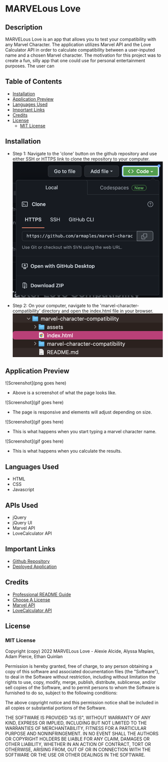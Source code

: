 # MARVELous Love

## Description
MARVELous Love is an app that allows you to test your compatibility with any Marvel Character. The application utilizes Marvel API and the Love Calculator API in order to calculate compatibility between a user-inputed name and a chosen Marvel character. The motivation for this project was to create a fun, silly app that one could use for personal entertainment purposes. The user can  

## Table of Contents

- [Installation](#installation)
- [Application Preview](#application-preview)
- [Languages Used](#languages-used)
- [Important Links](#important-links)
- [Credits](#credits)
- [License](#license)
    - [MIT License](#mit-license)

## Installation

- Step 1: Navigate to the 'clone' button on the github repository and use either SSH or HTTPS link to clone the repository to your computer.
![Screenshot](./assets/images/installation1.png)

- Step 2: On your computer, navigate to the 'marvel-character-compatibility' directory and open the index.html file in your browser. 
![Screenshot](./assets/images/installation2.png)

## Application Preview

![Screenshot](png goes here)
- Above is a screenshot of what the page looks like.

![Screenshot](gif goes here)
- The page is responsive and elements will adjust depending on size.

![Screenshot](gif goes here)
- This is what happens when you start typing a marvel character name. 

![Screenshot](gif goes here)
- This is what happens when you calculate the results.

## Languages Used

- HTML
- CSS
- Javascript

## APIs Used

- jQuery
- jQuery UI
- Marvel API
- LoveCalculator API

## Important Links

- [Github Repository](https://github.com/armaples/marvel-character-compatibility)
- [Deployed Application](https://armaples.github.io/marvel-character-compatibility)

## Credits
- [Professional README Guide](https://coding-boot-camp.github.io/full-stack/github/professional-readme-guide) 
- [Choose A License](https://choosealicense.com/licenses/mit/)
- [Marvel API](https://developer.marvel.com/)
- [LoveCalculator API](https://rapidapi.com/ajith/api/love-calculator)

## License

### MIT License

Copyright (copy) 2022 MARVELous Love - Alexie Alcide, Alyssa Maples, Adam Pierce, Ethan Quinlan

Permission is hereby granted, free of charge, to any person obtaining a copy
of this software and associated documentation files (the "Software"), to deal
in the Software without restriction, including without limitation the rights
to use, copy, modify, merge, publish, distribute, sublicense, and/or sell
copies of the Software, and to permit persons to whom the Software is
furnished to do so, subject to the following conditions:

The above copyright notice and this permission notice shall be included in all
copies or substantial portions of the Software.

THE SOFTWARE IS PROVIDED "AS IS", WITHOUT WARRANTY OF ANY KIND, EXPRESS OR
IMPLIED, INCLUDING BUT NOT LIMITED TO THE WARRANTIES OF MERCHANTABILITY,
FITNESS FOR A PARTICULAR PURPOSE AND NONINFRINGEMENT. IN NO EVENT SHALL THE
AUTHORS OR COPYRIGHT HOLDERS BE LIABLE FOR ANY CLAIM, DAMAGES OR OTHER
LIABILITY, WHETHER IN AN ACTION OF CONTRACT, TORT OR OTHERWISE, ARISING FROM,
OUT OF OR IN CONNECTION WITH THE SOFTWARE OR THE USE OR OTHER DEALINGS IN THE
SOFTWARE.